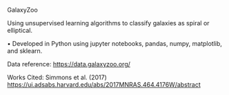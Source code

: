 GalaxyZoo

Using unsupervised learning algorithms to classify galaxies as spiral or elliptical.

•	Developed in Python using jupyter notebooks, pandas, numpy, matplotlib, and sklearn.

Data reference: https://data.galaxyzoo.org/

Works Cited: Simmons et al. (2017) https://ui.adsabs.harvard.edu/abs/2017MNRAS.464.4176W/abstract
